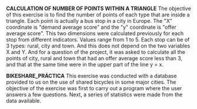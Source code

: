 **CALCULATION OF NUMBER OF POINTS WITHIN A TRIANGLE**
The objective of this exercise is to find the number of points of each type that are inside a triangle.
Each point is actually a bus stop in a city in Europe. The "X" coordinate is "demand average score" and the 
"y" coordinate is "offer average score". This two dimensions were calculated previously for each stop from 
different indicators. Values range from 1 to 5. Each stop can be of 3 types: rural, city and town. And this
does not depend on the two variables X and Y. And for a question of the project, it was asked to calculate 
all the points of city, rural and town that had an offer average score less than 3, and that at the same time 
were in the upper part of the line y = x.

**BIKESHARE_PRÁCTICA**
This exercise was conducted with a database provided to us on the use of shared bicycles in some major cities.
The objective of the exercise was first to carry out a program where the user answers a few questions. Next, a
series of statistics were made from the data available.
